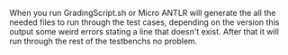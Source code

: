 When you run GradingScript.sh or Micro ANTLR will generate the all the needed files to run through the test cases, depending on the version this output some weird errors stating a line that doesn't exist.  After that it will run through the rest of the testbenchs no problem.


